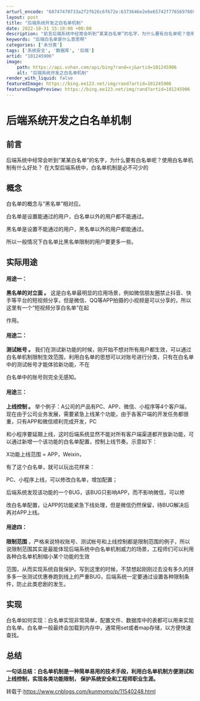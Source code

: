 ```yaml
---
arturl_encode: "68747470733a2f2f626c6f672e:6373646e2e6e65742f77656978696e5f33303531303135332f:61727469636c652f64657461696c732f313031323435393036"
layout: post
title: "后端系统开发之白名单机制"
date: 2022-10-31 15:10:08 +08:00
description: "前言后端系统中经常会听到“某某白名单”的名字，为什么要有白名单呢？使用白名单机制有什"
keywords: "后端白名单是什么意思啊"
categories: ['未分类']
tags: ['系统安全', '数据库', '后端']
artid: "101245906"
image:
    path: https://api.vvhan.com/api/bing?rand=sj&artid=101245906
    alt: "后端系统开发之白名单机制"
render_with_liquid: false
featuredImage: https://bing.ee123.net/img/rand?artid=101245906
featuredImagePreview: https://bing.ee123.net/img/rand?artid=101245906
---
```


# 后端系统开发之白名单机制

## 前言

后端系统中经常会听到“某某白名单”的名字，为什么要有白名单呢？使用白名单机制有什么好处？ 在大型后端系统中，白名单机制是必不可少的

## 概念

白名单的概念与“黑名单”相对应。

白名单是设置能通过的用户，白名单以外的用户都不能通过。

黑名单是设置不能通过的用户，黑名单以外的用户都能通过。

所以一般情况下白名单比黑名单限制的用户要更多一些。

## **实际用途**

#### **用途一：**

**黑名单的对立面
。**
这是白名单最明显的应用场景，例如微信朋友圈禁止抖音、快手等平台的短视频分享，但是微信、QQ等APP拍摄的小视频是可以分享的，所以这里有一个“短视频分享白名单”在起

作用。

#### 用途二：

**测试帐号
。**
我们在测试新功能的时候，刚开始不想对所有用户都生效，可以通过白名单机制限制生效范围，利用白名单的思想可以对账号进行分类，只有在白名单中的测试帐号才能体验新功能，不在

白名单中的账号则完全无感知。

#### 用途三：

**上线控制
。**
举个例子：A公司的产品有PC、APP、微信、小程序等4个客户端，现在由于公司业务发展，需要紧急上线某个功能，由于各客户端的开发任务都很重，只有APP和微信顺利完成开发，PC

和小程序要延期上线，这时后端系统显然不能对所有客户端渠道都开放新功能，可以通过新增一个该功能的白名单配置，控制上线节奏。示意如下：

X功能上线范围 = APP，Weixin，

有了这个白名单，就可以玩出花样来：

PC、小程序上线，可以修改白名单，增加配置；

后端系统发现该功能的一个BUG，该BUG只影响APP，而不影响微信，可以修

改白名单配置，让APP的功能紧急下线处理，但是微信仍然保留，待BUG解决后再对APP上线。

#### 用途四：

**限制范围**
。严格来说特权账号、测试帐号和上线控制都是限制范围的例子，所以说限制范围其实是最能体现后端系统中白名单机制威力的场景，工程师们可以利用各种白名单机制缩小某个功能的生效

范围，从而实现系统自我保护。写到这里的时候，不禁想起刚刚过去没有多久的拼多多一张测试优惠券跑到线上的严重BUG，后端系统一定要通过设置各种限制条件，防止此类悲剧的发生。

## 实现

白名单如何实现：白名单实现非常简单，配置文件、数据库中的表都可以用来实现白名单。白名单一般最终会加载到内存中，通常用set或者map存储，以方便快速查找。

## 总结

**一句话总结：白名单机制是一种简单易用的技术手段，利用白名单机制方便测试和上线控制，实现各类功能限制，
**保护系统安全和工程师职业生涯。****

转载于:https://www.cnblogs.com/kunmomo/p/11540248.html